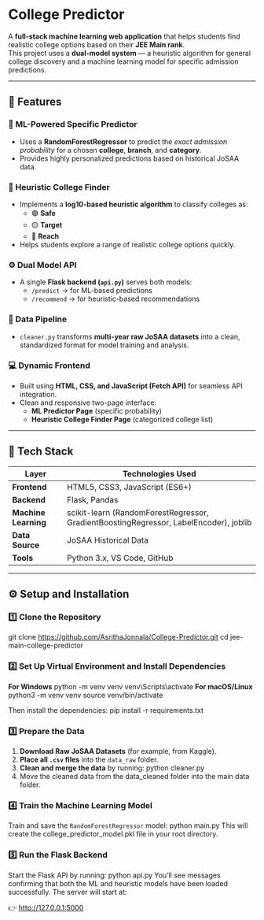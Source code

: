 # College Predictor

A **full-stack machine learning web application** that helps students find realistic college options based on their **JEE Main rank**.  
This project uses a **dual-model system** — a heuristic algorithm for general college discovery and a machine learning model for specific admission predictions.

---

## 🚀 Features

### 🎯 ML-Powered Specific Predictor
- Uses a **RandomForestRegressor** to predict the *exact admission probability* for a chosen **college**, **branch**, and **category**.
- Provides highly personalized predictions based on historical JoSAA data.

### 🧭 Heuristic College Finder
- Implements a **log10-based heuristic algorithm** to classify colleges as:
  - 🟢 **Safe**
  - 🟡 **Target**
  - 🔴 **Reach**
- Helps students explore a range of realistic college options quickly.

### ⚙️ Dual Model API
- A single **Flask backend (`api.py`)** serves both models:
  - `/predict` → for ML-based predictions  
  - `/recommend` → for heuristic-based recommendations

### 🧹 Data Pipeline
- `cleaner.py` transforms **multi-year raw JoSAA datasets** into a clean, standardized format for model training and analysis.

### 💻 Dynamic Frontend
- Built using **HTML, CSS, and JavaScript (Fetch API)** for seamless API integration.
- Clean and responsive two-page interface:
  - **ML Predictor Page** (specific probability)
  - **Heuristic College Finder Page** (categorized college list)

---

## 🧠 Tech Stack

| Layer | Technologies Used |
|-------|--------------------|
| **Frontend** | HTML5, CSS3, JavaScript (ES6+) |
| **Backend** | Flask, Pandas |
| **Machine Learning** | scikit-learn (RandomForestRegressor, GradientBoostingRegressor, LabelEncoder), joblib |
| **Data Source** | JoSAA Historical Data |
| **Tools** | Python 3.x, VS Code, GitHub |

---

## ⚙️ Setup and Installation

### 1️⃣ Clone the Repository
git clone https://github.com/AsrithaJonnala/College-Predictor.git
cd jee-main-college-predictor

### 2️⃣ Set Up Virtual Environment and Install Dependencies
**For Windows**
python -m venv venv
venv\Scripts\activate
**For macOS/Linux**
python3 -m venv venv
source venv/bin/activate

Then install the dependencies:
pip install -r requirements.txt

### 3️⃣ Prepare the Data

1. **Download Raw JoSAA Datasets** (for example, from Kaggle).  
2. **Place all `.csv` files** into the `data_raw` folder.  
3. **Clean and merge the data** by running:
   python cleaner.py
4. Move the cleaned data from the data_cleaned folder into the main data folder.

### 4️⃣ Train the Machine Learning Model
Train and save the `RandomForestRegressor` model:
python main.py
This will create the college_predictor_model.pkl file in your root directory.

### 5️⃣ Run the Flask Backend
Start the Flask API by running:
python api.py
You’ll see messages confirming that both the ML and heuristic models have been loaded successfully.
The server will start at:

👉 http://127.0.0.1:5000
